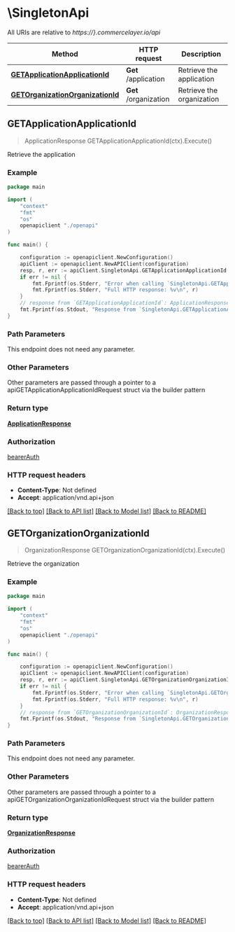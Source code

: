 # \SingletonApi

All URIs are relative to *https://}.commercelayer.io/api*

Method | HTTP request | Description
------------- | ------------- | -------------
[**GETApplicationApplicationId**](SingletonApi.md#GETApplicationApplicationId) | **Get** /application | Retrieve the application
[**GETOrganizationOrganizationId**](SingletonApi.md#GETOrganizationOrganizationId) | **Get** /organization | Retrieve the organization



## GETApplicationApplicationId

> ApplicationResponse GETApplicationApplicationId(ctx).Execute()

Retrieve the application



### Example

```go
package main

import (
    "context"
    "fmt"
    "os"
    openapiclient "./openapi"
)

func main() {

    configuration := openapiclient.NewConfiguration()
    apiClient := openapiclient.NewAPIClient(configuration)
    resp, r, err := apiClient.SingletonApi.GETApplicationApplicationId(context.Background()).Execute()
    if err != nil {
        fmt.Fprintf(os.Stderr, "Error when calling `SingletonApi.GETApplicationApplicationId``: %v\n", err)
        fmt.Fprintf(os.Stderr, "Full HTTP response: %v\n", r)
    }
    // response from `GETApplicationApplicationId`: ApplicationResponse
    fmt.Fprintf(os.Stdout, "Response from `SingletonApi.GETApplicationApplicationId`: %v\n", resp)
}
```

### Path Parameters

This endpoint does not need any parameter.

### Other Parameters

Other parameters are passed through a pointer to a apiGETApplicationApplicationIdRequest struct via the builder pattern


### Return type

[**ApplicationResponse**](ApplicationResponse.md)

### Authorization

[bearerAuth](../README.md#bearerAuth)

### HTTP request headers

- **Content-Type**: Not defined
- **Accept**: application/vnd.api+json

[[Back to top]](#) [[Back to API list]](../README.md#documentation-for-api-endpoints)
[[Back to Model list]](../README.md#documentation-for-models)
[[Back to README]](../README.md)


## GETOrganizationOrganizationId

> OrganizationResponse GETOrganizationOrganizationId(ctx).Execute()

Retrieve the organization



### Example

```go
package main

import (
    "context"
    "fmt"
    "os"
    openapiclient "./openapi"
)

func main() {

    configuration := openapiclient.NewConfiguration()
    apiClient := openapiclient.NewAPIClient(configuration)
    resp, r, err := apiClient.SingletonApi.GETOrganizationOrganizationId(context.Background()).Execute()
    if err != nil {
        fmt.Fprintf(os.Stderr, "Error when calling `SingletonApi.GETOrganizationOrganizationId``: %v\n", err)
        fmt.Fprintf(os.Stderr, "Full HTTP response: %v\n", r)
    }
    // response from `GETOrganizationOrganizationId`: OrganizationResponse
    fmt.Fprintf(os.Stdout, "Response from `SingletonApi.GETOrganizationOrganizationId`: %v\n", resp)
}
```

### Path Parameters

This endpoint does not need any parameter.

### Other Parameters

Other parameters are passed through a pointer to a apiGETOrganizationOrganizationIdRequest struct via the builder pattern


### Return type

[**OrganizationResponse**](OrganizationResponse.md)

### Authorization

[bearerAuth](../README.md#bearerAuth)

### HTTP request headers

- **Content-Type**: Not defined
- **Accept**: application/vnd.api+json

[[Back to top]](#) [[Back to API list]](../README.md#documentation-for-api-endpoints)
[[Back to Model list]](../README.md#documentation-for-models)
[[Back to README]](../README.md)

